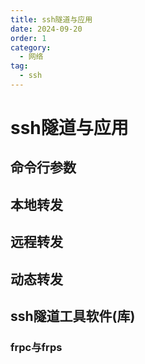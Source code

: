 ```yaml
---
title: ssh隧道与应用
date: 2024-09-20
order: 1
category:
  - 网络
tag:
  - ssh
---
```


# ssh隧道与应用



## 命令行参数



## 本地转发



## 远程转发



## 动态转发



## ssh隧道工具软件(库)



### frpc与frps


